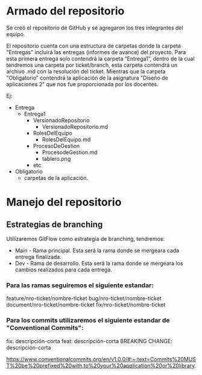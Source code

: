 # Armado del repositorio

Se creó el repositorio de GitHub y se agregaron los tres integrantes del equipo.

El repositorio cuenta con una estructura de carpetas donde la carpeta "Entregas" incluirá las entregas (informes de avance) del proyecto. Para esta primera entrega solo contendrá la carpeta “Entrega1”, dentro de la cual tendremos una carpeta por ticket/branch, esta carpeta contendrá un archivo .md con la resolución del ticket. Mientras que la carpeta "Obligatorio" contendrá la aplicación de la asignatura "Diseño de aplicaciones 2" que nos fue proporcionada por los docentes.

Ej:

- Entrega
    - Entrega1
        - VersionadoRepositorio
            - VersionadoRepositorio.md
        - RolesDelEquipo
            - RolesDelEquipo.md
        - ProcesoDeGestion
            - ProcesodeGestion.md
            - tablero.png
        - etc
- Obligatorio
    - carpetas de la aplicación.
	
# Manejo del repositorio

## Estrategias de branching
Utilizaremos GitFlow como estrategia de branching, tendremos:

* Main - Rama principal. Esta será la rama donde se mergeara cada entrega finalizada.
* Dev - Rama de desarrollo. Esta será la rama donde se mergeara los cambios realizados para cada entrega.

### Para las ramas seguiremos el siguiente estandar:

feature/nro-ticket/nombre-ticket
bug/nro-ticket/nombre-ticket
document/nro-ticket/nombre-ticket
fix/nro-ticket/nombre-ticket

### Para los commits utilizaremos el siguiente estandar de "Conventional Commits":

fix: descripción-corta
feat: descripción-corta
BREAKING CHANGE: descripción-corta

https://www.conventionalcommits.org/en/v1.0.0/#:~:text=Commits%20MUST%20be%20prefixed%20with,to%20your%20application%20or%20library.

